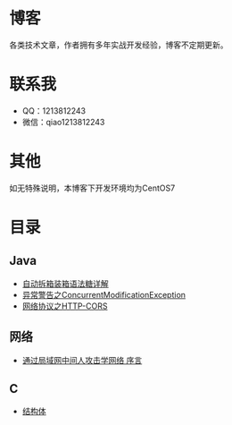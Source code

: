 # 博客
各类技术文章，作者拥有多年实战开发经验，博客不定期更新。

# 联系我 
- QQ：1213812243
- 微信：qiao1213812243

# 其他
如无特殊说明，本博客下开发环境均为CentOS7

# 目录
## Java
- [自动拆箱装箱语法糖详解](docs/java基础/自动拆箱装箱语法糖.md)
- [异常警告之ConcurrentModificationException](docs/java基础/异常/异常警告之ConcurrentModificationException.md)
- [网络协议之HTTP-CORS](docs/网络/跨域.md)

## 网络
- [通过局域网中间人攻击学网络 序言](docs/网络/netfilter实战项目/通过局域网中间人攻击学网络%20序言.md)

## C
- [结构体](docs/c语言/结构体.md)